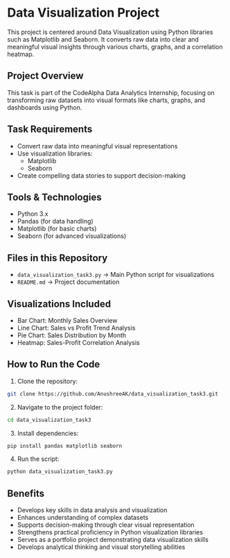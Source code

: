 # Data Visualization Project

This project is centered around Data Visualization using Python libraries such as Matplotlib and Seaborn. It converts raw data into clear and meaningful visual insights through various charts, graphs, and a correlation heatmap.

## Project Overview

This task is part of the CodeAlpha Data Analytics Internship, focusing on transforming raw datasets into visual formats like charts, graphs, and dashboards using Python.

## Task Requirements

- Convert raw data into meaningful visual representations
- Use visualization libraries:
  - Matplotlib
  - Seaborn
- Create compelling data stories to support decision-making

## Tools & Technologies

- Python 3.x
- Pandas (for data handling)
- Matplotlib (for basic charts)
- Seaborn (for advanced visualizations)

## Files in this Repository

- `data_visualization_task3.py` → Main Python script for visualizations
- `README.md` → Project documentation

## Visualizations Included

- Bar Chart: Monthly Sales Overview
- Line Chart: Sales vs Profit Trend Analysis
- Pie Chart: Sales Distribution by Month
- Heatmap: Sales-Profit Correlation Analysis

## How to Run the Code

1. Clone the repository:
```bash
git clone https://github.com/AnushreeAK/data_visualization_task3.git
```

2. Navigate to the project folder:
```bash
cd data_visualization_task3
```

3. Install dependencies:
```bash
pip install pandas matplotlib seaborn
```

4. Run the script:
```bash
python data_visualization_task3.py
```

## Benefits

- Develops key skills in data analysis and visualization
- Enhances understanding of complex datasets
- Supports decision-making through clear visual representation
- Strengthens practical proficiency in Python visualization libraries
- Serves as a portfolio project demonstrating data visualization skills
- Develops analytical thinking and visual storytelling abilities